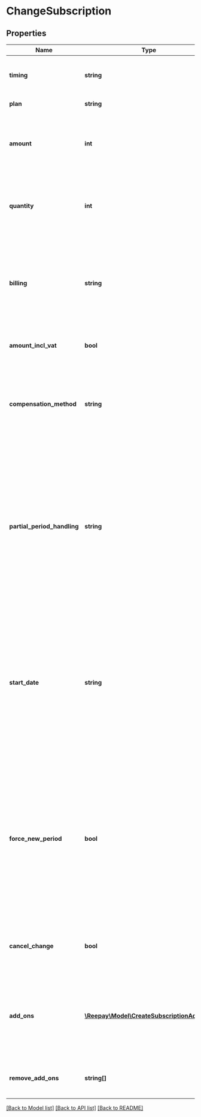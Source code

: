 # ChangeSubscription

## Properties
Name | Type | Description | Notes
------------ | ------------- | ------------- | -------------
**timing** | **string** | When to perform the subscription change. Either &#x60;immediate&#x60; or &#x60;renewal&#x60;. | 
**plan** | **string** | The handle of the plan to change to | [optional] 
**amount** | **int** | Optional custom per quantity plan price. If provided the plan price billed for each billing period will be overridden by this price. | [optional] 
**quantity** | **int** | Optional quantity of the plan product for this subscription. If not provided the default is the default plan quantity defined for the plan. | [optional] 
**billing** | **string** | In the case of immediate change and change not affecting billing period, how to bill for the remaining partial period. Either &#x60;prorated&#x60;, &#x60;full&#x60;, &#x60;zero_amount&#x60; or &#x60;none&#x60;. The default is &#x60;prorated&#x60;. | [optional] 
**amount_incl_vat** | **bool** | Whether the optional amount is including VAT. Defaults to true. | [optional] 
**compensation_method** | **string** | In the case of immediate change, optional method for compensation of partial period, either &#x60;full_refund&#x60;, &#x60;prorated_refund&#x60;, &#x60;full_credit&#x60;, &#x60;prorated_credit&#x60; or &#x60;none&#x60;. Default is &#x60;prorated_refund&#x60; | [optional] 
**partial_period_handling** | **string** | Optional argument to override plan setting on how to handle a potential initial partial billing period for fixed day scheduling. The options are to bill for a full period, bill prorated for the partial period, bill a zero amount, or not to consider the period before first fixed day a billing period. The default is to bill prorated. Options: &#x60;bill_full&#x60;, &#x60;bill_prorated&#x60;, &#x60;bill_zero_amount&#x60;, &#x60;no_bill&#x60;. | [optional] 
**start_date** | **string** | If the subscription change results in a new period due to change to a plan with different scheduling, or the use of argument &#x60;force_new_period&#x60;, an optional date and time from which the subscription is eligible to schedule first invoice can be given. See subscription create and subscription reactivate argument &#x60;start_date&#x60;. | [optional] 
**force_new_period** | **bool** | If an immediate change should result in a new billing period starting now, or at the optional &#x60;start_date&#x60;. If the subscription is in trial the trial will be terminated. Default is false. If the subscription change results in a new period due to change to a plan with different scheduling, this option will have no effect as new period is required in this case. | [optional] 
**cancel_change** | **bool** | If there are pending changes at renewal for the subscription they can be cancelled using this argument and timing&#x3D;renewal | [optional] 
**add_ons** | [**\Reepay\Model\CreateSubscriptionAddOn[]**](CreateSubscriptionAddOn.md) | Add-ons to attach to subscription. The same add-on can only be attached to subscription once unless unique handles are supplied for the subscription add-on. | [optional] 
**remove_add_ons** | **string[]** | Subscription add-ons to remove from subscription by subscription add-on handle | [optional] 

[[Back to Model list]](../README.md#documentation-for-models) [[Back to API list]](../README.md#documentation-for-api-endpoints) [[Back to README]](../README.md)


